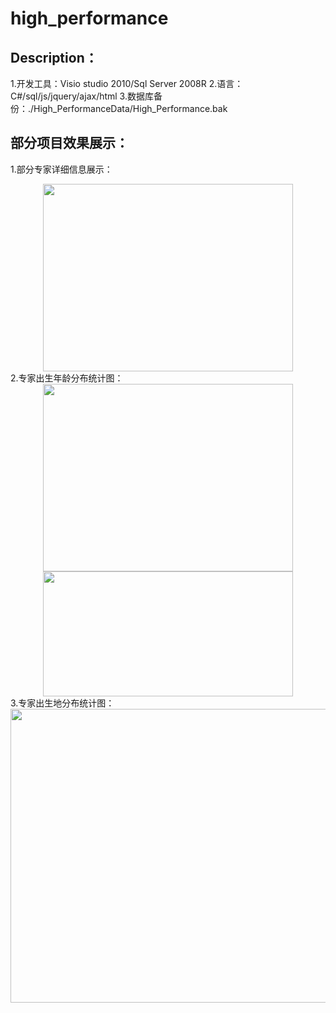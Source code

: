 # high_performance
## Description：
   1.开发工具：Visio studio 2010/Sql Server 2008R 
   2.语言：C#/sql/js/jquery/ajax/html 
   3.数据库备份：./High_PerformanceData/High_Performance.bak 
## 部分项目效果展示：
   1.部分专家详细信息展示：
   <div align="center">
  <img width="400" height="300" align="center" src="https://github.com/gengmiao/high_performance/blob/master/High_PerformanceData/imgs/professor_Message.png"/>
   </div> 
   2.专家出生年龄分布统计图：
   <div align=center>
  <img width="400" height="300" src="https://github.com/gengmiao/high_performance/blob/master/High_PerformanceData/imgs/professor_columns.png"/>  
  </div> 
  <div align=center>
  <img width="400" height="200" src="https://github.com/gengmiao/high_performance/blob/master/High_PerformanceData/imgs/professor_pin.png"/>
  </div>
  3.专家出生地分布统计图：
  <div align=center>
  <img width="600" height="470" src="https://github.com/gengmiao/high_performance/blob/master/High_PerformanceData/imgs/professor_heatmap.png"/>
  </div>
  
  

